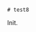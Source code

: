                                                                                                                                                                                                                                                                                                                           # test8

Init.
